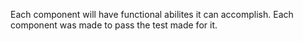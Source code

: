 Each component will have functional abilites it can accomplish. Each component was made to pass the test made for it.

